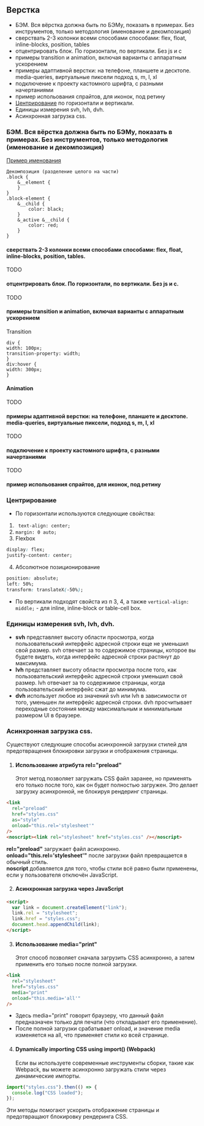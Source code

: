 ## Верстка

- БЭМ. Вся вёрстка должна быть по БЭМу, показать в примерах. Без инструментов, только методология (именование и декомпозиция)
- сверствать 2-3 колонки всеми способами способами: flex, float, inline-blocks, position, tables
- отцентрировать блок. По горизонтали, по вертикали. Без js и с
- примеры transition и animation, включая варианты с аппаратным ускорением
- примеры адаптивной верстки: на телефоне, планшете и десктопе. media-queries, виртуальные пиксели подход s, m, l, xl
- подключение к проекту кастомного шрифта, с разными начертаниями
- пример испольования спрайтов, для иконок, под ретину
- [Центрирование](#центрирование) по горизонтали и вертикали.
- Единицы измерения svh, lvh, dvh.
- Асинхронная загрузка css.

### БЭМ. Вся вёрстка должна быть по БЭМу, показать в примерах. Без инструментов, только методология (именование и декомпозиция)

[Пример именования](http://yoksel.github.io/easy-markup/bem-rules/)

```
Декомпозиция (разделение целого на части)
.block {
    &__element {
    }
}
.block-element {
    &__child {
        color: black;
    }
    &_active &__child {
        color: red;
    }
}
```

#### сверствать 2-3 колонки всеми способами способами: flex, float, inline-blocks, position, tables.

TODO

#### отцентрировать блок. По горизонтали, по вертикали. Без js и с.

TODO

#### примеры transition и animation, включая варианты с аппаратным ускорением

Transition

```
div {
width: 100px;
transition-property: width;
}
div:hover {
width: 300px;
}
```

#### Animation

TODO

#### примеры адаптивной верстки: на телефоне, планшете и десктопе. media-queries, виртуальные пиксели, подход s, m, l, xl

TODO

#### подключение к проекту кастомного шрифта, с разными начертаниями

TODO

#### пример испольования спрайтов, для иконок, под ретину

### Центрирование

- По горизонтали используются следующие свойства:

1. ` text-align: center;`
2. `margin: 0 auto;`
3. Flexbox

```css
display: flex;
justify-content: center;
```

4. Абсолютное позиционирование

```css
position: absolute;
left: 50%;
transform: translateX(-50%);
```

- По вертикали подходят свойста из п 3, 4, а также
  `vertical-align: middle;` - для inline, inline-block or table-cell box.

### Единицы измерения svh, lvh, dvh.

- **svh** представляет высоту области просмотра, когда пользовательский интерфейс адресной строки еще не уменьшил свой размер. svh отвечает за то содержимое страницы, которое вы будете видеть, когда интерфейс адресной строки растянут до максимума.
- **lvh** представляет высоту области просмотра после того, как пользовательский интерфейс адресной строки уменьшил свой размер. lvh отвечает за то содержимое страницы, когда пользовательский интерфейс сжат до минимума.
- **dvh** использует любое из значений svh или lvh в зависимости от того, уменьшен ли интерфейс адресной строки. dvh просчитывает переходные состояния между максимальным и минимальным размером UI в браузере.

### Асинхронная загрузка css.

Существуют следующие способы асинхронной загрузки стилей для предотвращения блокировки загрузки и отображения страницы.

1. #### Использование атрибута rel="preload"
   Этот метод позволяет загружать CSS файл заранее, но применять его только после того, как он будет полностью загружен. Это делает загрузку асинхронной, не блокируя рендеринг страницы.

```html
<link
  rel="preload"
  href="styles.css"
  as="style"
  onload="this.rel='stylesheet'"
/>
<noscript><link rel="stylesheet" href="styles.css" /></noscript>
```

**rel="preload"** загружает файл асинхронно.  
 **onload="this.rel='stylesheet'"** после загрузки файл превращается в обычный стиль.  
 **noscript** добавляется для того, чтобы стили всё равно были применены, если у пользователя отключён JavaScript.

2. #### Асинхронная загрузка через JavaScript

```html
<script>
  var link = document.createElement("link");
  link.rel = "stylesheet";
  link.href = "styles.css";
  document.head.appendChild(link);
</script>
```

3. #### Использование media="print"
   Этот способ позволяет сначала загрузить CSS асинхронно, а затем применить его только после полной загрузки.

```html
<link
  rel="stylesheet"
  href="styles.css"
  media="print"
  onload="this.media='all'"
/>
```

- Здесь media="print" говорит браузеру, что данный файл предназначен только для печати (что откладывает его применение).
- После полной загрузки срабатывает onload, и значение media изменяется на all, что применяет стили ко всей странице.

4. #### Dynamically importing CSS using import() (Webpack)
   Если вы используете современные инструменты сборки, такие как Webpack, вы можете асинхронно загружать стили через динамические импорты.

```js
import("styles.css").then(() => {
  console.log("CSS loaded");
});
```

Эти методы помогают ускорить отображение страницы и предотвращают блокировку рендеринга CSS.
